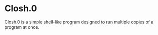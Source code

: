 # Closh.0
Closh.0 is a simple shell-like program designed to run multiple copies of a program at once. 
